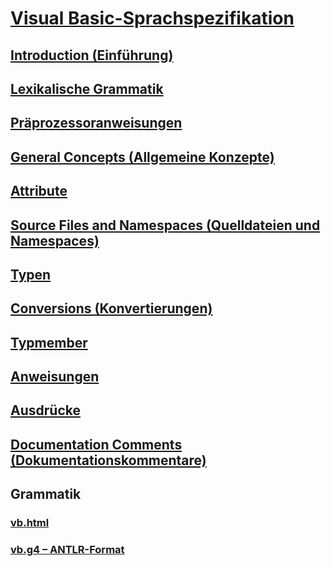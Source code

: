 # [Visual Basic-Sprachspezifikation](index.md)
## [Introduction (Einführung)](../../../../_vblang/spec/introduction.md)
## [Lexikalische Grammatik](../../../../_vblang/spec/lexical-grammar.md)
## [Präprozessoranweisungen](../../../../_vblang/spec/preprocessing-directives.md)
## [General Concepts (Allgemeine Konzepte)](../../../../_vblang/spec/general-concepts.md)
## [Attribute](../../../../_vblang/spec/attributes.md)
## [Source Files and Namespaces (Quelldateien und Namespaces)](../../../../_vblang/spec/source-files-and-namespaces.md)
## [Typen](../../../../_vblang/spec/types.md)
## [Conversions (Konvertierungen)](../../../../_vblang/spec/conversions.md)
## [Typmember](../../../../_vblang/spec/type-members.md)
## [Anweisungen](../../../../_vblang/spec/statements.md)
## [Ausdrücke](../../../../_vblang/spec/expressions.md)
## [Documentation Comments (Dokumentationskommentare)](../../../../_vblang/spec/documentation-comments.md)
## Grammatik
### [vb.html](http://ljw1004.github.io/vbspec/vb.html)
### [vb.g4 – ANTLR-Format](http://ljw1004.github.io/vbspec/vb.g4?raw=true)
